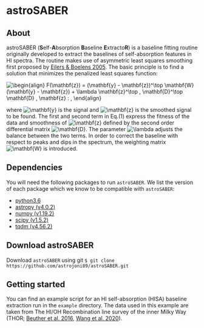 # astroSABER

## About
astroSABER (**S**elf-**A**bsorption **B**aseline **E**xtracto**R**) is a baseline fitting routine originally developed to extract the baselines of self-absorption features in HI spectra. The routine makes use of asymmetric least squares smoothing first proposed by [Eilers & Boelens 2005](https://www.researchgate.net/publication/228961729_Baseline_Correction_with_Asymmetric_Least_Squares_Smoothing). The basic principle is to find a solution that minimizes the penalized least squares function:

![\begin{align}
    F(\mathbf{z}) = (\mathbf{y} - \mathbf{z})^\top \mathbf{W} (\mathbf{y} - \mathbf{z}) + \lambda \mathbf{z}^\top \, \mathbf{D}^\top \mathbf{D} \, \mathbf{z} \: ,
\end{align}](https://render.githubusercontent.com/render/math?math=%5CLarge+%5Cdisplaystyle+%5Cbegin%7Balign%7D%0A++++F%28%5Cmathbf%7Bz%7D%29+%3D+%28%5Cmathbf%7By%7D+-+%5Cmathbf%7Bz%7D%29%5E%5Ctop+%5Cmathbf%7BW%7D+%28%5Cmathbf%7By%7D+-+%5Cmathbf%7Bz%7D%29+%2B+%5Clambda+%5Cmathbf%7Bz%7D%5E%5Ctop+%5C%2C+%5Cmathbf%7BD%7D%5E%5Ctop+%5Cmathbf%7BD%7D+%5C%2C+%5Cmathbf%7Bz%7D+%5C%3A+%2C%0A%5Cend%7Balign%7D)

where ![\mathbf{y}](https://render.githubusercontent.com/render/math?math=%5Clarge+%5Ctextstyle+%5Cmathbf%7By%7D) is the signal and ![\mathbf{z}](https://render.githubusercontent.com/render/math?math=%5Clarge+%5Ctextstyle+%5Cmathbf%7Bz%7D) is the smoothed signal to be found. The first and second term in Eq.(1) express the fitness of the data and smoothness of ![\mathbf{z}](https://render.githubusercontent.com/render/math?math=%5Clarge+%5Ctextstyle+%5Cmathbf%7Bz%7D) defined by the second order differential matrix ![\mathbf{D}](https://render.githubusercontent.com/render/math?math=%5Clarge+%5Ctextstyle+%5Cmathbf%7BD%7D).  The parameter ![\lambda](https://render.githubusercontent.com/render/math?math=%5CLarge+%5Ctextstyle+%5Clambda%0A) adjusts the balance between the two terms.
In order to correct the baseline with respect to peaks and dips in the spectrum, the weighting matrix ![\mathbf{W}](https://render.githubusercontent.com/render/math?math=%5CLarge+%5Ctextstyle+%5Cmathbf%7BW%7D) is introduced.

## Dependencies
You will need the following packages to run `astroSABER`. We list the version of each package which we know to be compatible with `astroSABER`:

* [python3.6](https://www.python.org/) 
* [astropy (v4.0.2)](https://www.astropy.org/)
* [numpy (v1.19.2)](https://numpy.org/)
* [scipy (v1.5.2)](https://www.scipy.org/)
* [tqdm (v4.56.2)](https://tqdm.github.io/)

## Download astroSABER
Download `astroSABER` using git `$ git clone https://github.com/astrojoni89/astroSABER.git`

## Getting started
You can find an example script for an HI self-absorption (HISA) baseline extraction run in the `example` directory. The data used in this example are taken from The HI/OH Recombination line survey of the inner Milky Way (THOR; [Beuther et al. 2016](https://ui.adsabs.harvard.edu/abs/2016A%26A...595A..32B/abstract), [Wang et al. 2020](https://ui.adsabs.harvard.edu/abs/2020A%26A...634A..83W/abstract)).
